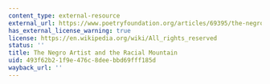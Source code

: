 ```yaml
---
content_type: external-resource
external_url: https://www.poetryfoundation.org/articles/69395/the-negro-artist-and-the-racial-mountain
has_external_license_warning: true
license: https://en.wikipedia.org/wiki/All_rights_reserved
status: ''
title: The Negro Artist and the Racial Mountain
uid: 493f62b2-1f9e-476c-8dee-bbd69fff185d
wayback_url: ''
---
```

